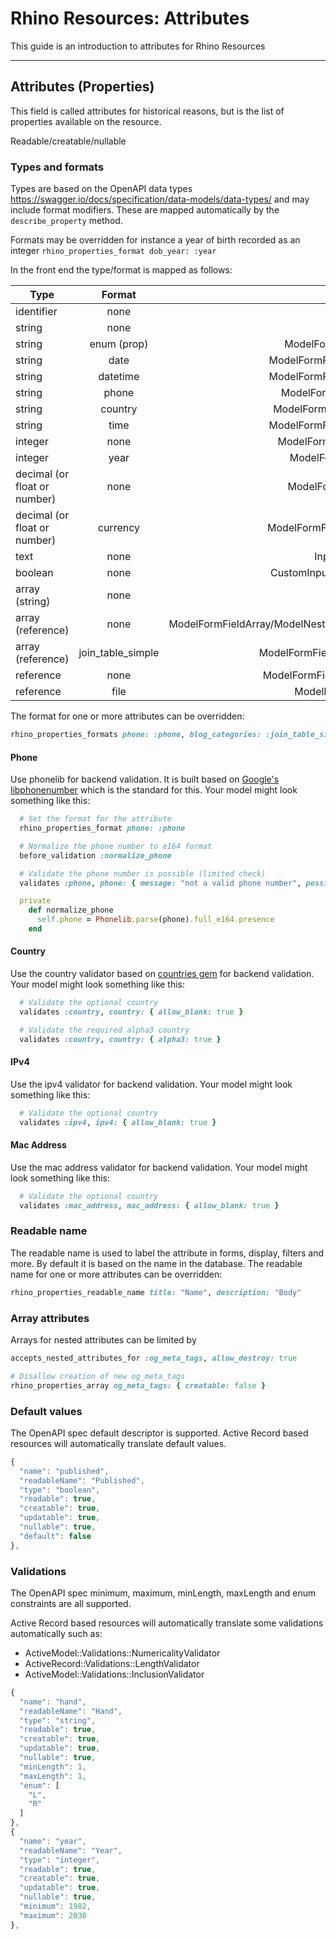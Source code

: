 # Rhino Resources: Attributes

This guide is an introduction to attributes for Rhino Resources

---

## Attributes (Properties)

This field is called attributes for historical reasons, but is the list of properties available on the resource.

Readable/creatable/nullable

### Types and formats

Types are based on the OpenAPI data types https://swagger.io/docs/specification/data-models/data-types/ and may include format modifiers. These are mapped automatically by the `describe_property` method.

Formats may be overridden for instance a year of birth recorded as an integer `rhino_properties_format dob_year: :year`

In the front end the type/format is mapped as follows:

| Type                         |      Format       |                               Component |
| ---------------------------- | :---------------: | --------------------------------------: |
| identifier                   |       none        |                                    none |
| string                       |       none        |                                   Input |
| string                       |    enum (prop)    |                      ModelFormFieldEnum |
| string                       |       date        |                  ModelFormFieldDatetime |
| string                       |     datetime      |                  ModelFormFieldDatetime |
| string                       |       phone       |                     ModelFormFieldPhone |
| string                       |      country      |                   ModelFormFieldCountry |
| string                       |       time        |                  ModelFormFieldDatetime |
| integer                      |       none        |                   ModelFormFieldInteger |
| integer                      |       year        |                      ModelFormFieldYear |
| decimal (or float or number) |       none        |                     ModelFormFieldFloat |
| decimal (or float or number) |     currency      |                  ModelFormFieldCurrency |
| text                         |       none        |                        Input (textarea) |
| boolean                      |       none        |                  CustomInput (checkbox) |
| array (string)               |       none        |                               Typeahead |
| array (reference)            |       none        | ModelFormFieldArray/ModelNestedManyForm |
| array (reference)            | join_table_simple |                ModelFormFieldJoinSimple |
| reference                    |       none        |                 ModelFormFieldReference |
| reference                    |       file        |                      ModelFormFieldFile |

The format for one or more attributes can be overridden:

```ruby
rhino_properties_formats phone: :phone, blog_categories: :join_table_simple
```

#### Phone

Use phonelib for backend validation. It is built based on [Google's libphonenumber](https://github.com/google/libphonenumber) which is the standard for this. Your model might look something like this:

```ruby
  # Set the format for the attribute
  rhino_properties_format phone: :phone

  # Normalize the phone number to e164 format
  before_validation :normalize_phone

  # Validate the phone number is possible (limited check)
  validates :phone, phone: { message: "not a valid phone number", possible: true }

  private
    def normalize_phone
      self.phone = Phonelib.parse(phone).full_e164.presence
    end
```

#### Country

Use the country validator based on [countries gem](https://github.com/countries/countries) for backend validation. Your model might look something like this:

```ruby
  # Validate the optional country
  validates :country, country: { allow_blank: true }
```

```ruby
  # Validate the required alpha3 country
  validates :country, country: { alpha3: true }
```

#### IPv4

Use the ipv4 validator for backend validation. Your model might look something like this:

```ruby
  # Validate the optional country
  validates :ipv4, ipv4: { allow_blank: true }
```

#### Mac Address

Use the mac address validator for backend validation. Your model might look something like this:

```ruby
  # Validate the optional country
  validates :mac_address, mac_address: { allow_blank: true }
```

### Readable name

The readable name is used to label the attribute in forms, display, filters and more. By default it is based on the name in the database. The readable name for one or more attributes can be overridden:

```ruby
rhino_properties_readable_name title: "Name", description: "Body"
```

### Array attributes

Arrays for nested attributes can be limited by

```ruby
accepts_nested_attributes_for :og_meta_tags, allow_destroy: true

# Disallow creation of new og_meta_tags
rhino_properties_array og_meta_tags: { creatable: false }
```

### Default values

The OpenAPI spec default descriptor is supported. Active Record based resources will automatically translate default values.

```javascript
{
  "name": "published",
  "readableName": "Published",
  "type": "boolean",
  "readable": true,
  "creatable": true,
  "updatable": true,
  "nullable": true,
  "default": false
},
```

### Validations

The OpenAPI spec minimum, maximum, minLength, maxLength and enum constraints are all supported.

Active Record based resources will automatically translate some validations automatically such as:

- ActiveModel::Validations::NumericalityValidator
- ActiveRecord::Validations::LengthValidator
- ActiveModel::Validations::InclusionValidator

```javascript
{
  "name": "hand",
  "readableName": "Hand",
  "type": "string",
  "readable": true,
  "creatable": true,
  "updatable": true,
  "nullable": true,
  "minLength": 1,
  "maxLength": 1,
  "enum": [
    "L",
    "R"
  ]
},
{
  "name": "year",
  "readableName": "Year",
  "type": "integer",
  "readable": true,
  "creatable": true,
  "updatable": true,
  "nullable": true,
  "minimum": 1982,
  "maximum": 2030
},
```

